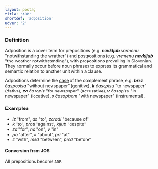 ```yaml
---
layout: postag
title: 'ADP'
shortdef: 'adposition'
udver: '2'
---
```

### Definition

Adposition is a cover term for prepositions (e.g. _<b>navkljub</b> vremenu_ "notwithstanding the weather") and postpositions (e.g. _vremenu <b>navkljub</b>_ "the weather notwithstanding"), with prepositions prevailing in Slovenian. They normally occur before noun phrases to express its grammatical and semantic relation to another unit within a clause. 

Adpositions determine the [case]() of the complement phrase, e.g. _<b>brez</b> časpopisa_ "without newspaper" (genitive), _<b>k</b> časopisu_ "to newspaper" (dative), _<b>za</b> časopis_ "for newspaper" (accusative), _<b>v</b> časopisu_ "in newspaper" (locative), _<b>s</b> časopisom_ "with newspaper" (instrumental). 

### Examples

- _iz_ "from", _do_ "to", _zaradi_ "because of"
- _k_ "to", _proti_ "against", _kljub_ "despite"
- _za_ "for", _na_ "on", _v_ "in"
- _po_ "after", _o_ "about", _pri_ "at"
- _z_ "with", _med_ "between", _pred_ "before"

#### Conversion from JOS

All prepositions become `ADP`.
<!-- Interlanguage links updated Po lis 14 15:34:29 CET 2022 -->
